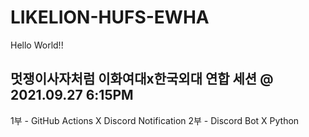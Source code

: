 # LIKELION-HUFS-EWHA

Hello World!!

## 멋쟁이사자처럼 이화여대x한국외대 연합 세션 @ 2021.09.27 6:15PM

1부 - GitHub Actions X Discord Notification
2부 - Discord Bot X Python
